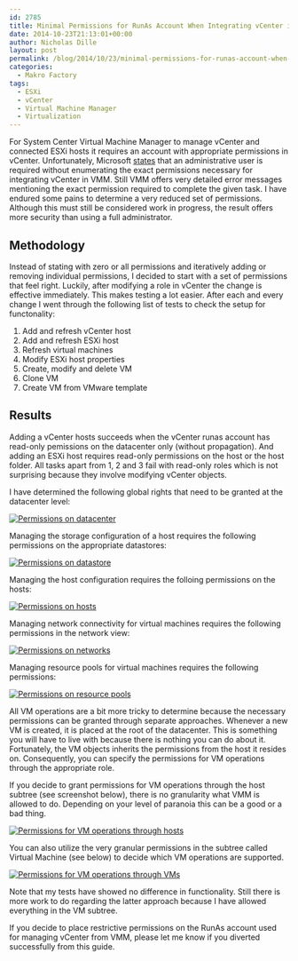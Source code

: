 ```yaml
---
id: 2785
title: Minimal Permissions for RunAs Account When Integrating vCenter in VMM
date: 2014-10-23T21:13:01+00:00
author: Nicholas Dille
layout: post
permalink: /blog/2014/10/23/minimal-permissions-for-runas-account-when-integrating-vcenter-in-vmm/
categories:
  - Makro Factory
tags:
  - ESXi
  - vCenter
  - Virtual Machine Manager
  - Virtualization
---
```

For System Center Virtual Machine Manager to manage vCenter and connected ESXi hosts it requires an account with appropriate permissions in vCenter. Unfortunately, Microsoft [states](http://technet.microsoft.com/library/gg610681.aspx) that an administrative user is required without enumerating the exact permissions necessary for integrating vCenter in VMM. Still VMM offers very detailed error messages mentioning the exact permission required to complete the given task. I have endured some pains to determine a very reduced set of permissions. Although this must still be considered work in progress, the result offers more security than using a full administrator.

<!--more-->

## Methodology

Instead of stating with zero or all permissions and iteratively adding or removing individual permissions, I decided to start with a set of permissions that feel right. Luckily, after modifying a role in vCenter the change is effective immediately. This makes testing a lot easier. After each and every change I went through the following list of tests to check the setup for functonality:

  1. Add and refresh vCenter host
  2. Add and refresh ESXi host
  3. Refresh virtual machines
  4. Modify ESXi host properties
  5. Create, modify and delete VM
  6. Clone VM
  7. Create VM from VMware template

## Results

Adding a vCenter hosts succeeds when the vCenter runas account has read-only pemissions on the datacenter only (without propagation). And adding an ESXi host requires read-only permissions on the host or the host folder. All tasks apart from 1, 2 and 3 fail with read-only roles which is not surprising because they involve modifying vCenter objects.

I have determined the following global rights that need to be granted at the datacenter level:

[![Permissions on datacenter](/assets/2014/07/image.png)](/assets/2014/07/image.png)

Managing the storage configuration of a host requires the following permissions on the appropriate datastores:

[![Permissions on datastore](/assets/2014/07/image1.png)](/assets/2014/07/image1.png)

Managing the host configuration requires the folloing permissions on the hosts:

[![Permissions on hosts](/assets/2014/07/image2.png)](/assets/2014/07/image2.png)

Managing network connectivity for virtual machines requires the following permissions in the network view:

[![Permissions on networks](/assets/2014/07/image3.png)](/assets/2014/07/image3.png)

Managing resource pools for virtual machines requires the following permissions:

[![Permissions on resource pools](/assets/2014/07/image4.png)](/assets/2014/07/image4.png)

All VM operations are a bit more tricky to determine because the necessary permissions can be granted through separate approaches. Whenever a new VM is created, it is placed at the root of the datacenter. This is something you will have to live with because there is nothing you can do about it. Fortunately, the VM objects inherits the permissions from the host it resides on. Consequently, you can specify the permissions for VM operations through the appropriate role.

If you decide to grant permissions for VM operations through the host subtree (see screenshot below), there is no granularity what VMM is allowed to do. Depending on your level of paranoia this can be a good or a bad thing.

[![Permissions for VM operations through hosts](/assets/2014/07/image5.png)](/assets/2014/07/image5.png)

You can also utilize the very granular permissions in the subtree called Virtual Machine (see below) to decide which VM operations are supported.

[![Permissions for VM operations through VMs](/assets/2014/07/image6.png)](/assets/2014/07/image6.png)

Note that my tests have showed no difference in functionality. Still there is more work to do regarding the latter approach because I have allowed everything in the VM subtree.

If you decide to place restrictive permissions on the RunAs account used for managing vCenter from VMM, please let me know if you diverted successfully from this guide.
